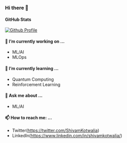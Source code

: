 ### Hi there 👋

<!--
**shivam-kotwalia/shivam-kotwalia** is a ✨ _special_ ✨ repository because its `README.md` (this file) appears on your GitHub profile.
- 🔭 I’m currently working on ...
- 🌱 I’m currently learning ...
- 👯 I’m looking to collaborate on ...
- 🤔 I’m looking for help with ...
- 💬 Ask me about ...
- 📫 How to reach me: ...
- 😄 Pronouns: ...
- ⚡ Fun fact: ...

-->
#### GitHub Stats
[![Github Profile](https://github-readme-stats.vercel.app/api?username=shivam-kotwalia&hide=stars&show_icons=true&hide_title=true&hide_border=true)](https://github.com/shivam-kotwalia)


#### 🔭 I’m currently working on ...
- ML/AI
- MLOps
#### 🌱 I’m currently learning ...
- Quantum Computing 
- Reinforcement Learning 
#### 💬 Ask me about ...
- ML/AI
#### 📫 How to reach me: ...
- Twitter(https://twitter.com/ShivamKotwalia)
- LinkedIn(https://www.linkedin.com/in/shivamkotwalia/)
